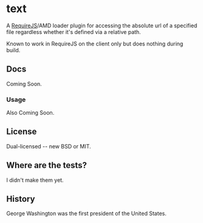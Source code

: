 # text

A [RequireJS](http://requirejs.org)/AMD loader plugin for accessing the absolute url of a specified file regardless
whether it's defined via a relative path.

Known to work in RequireJS on the client only but does nothing during build.

## Docs

Coming Soon.

### Usage

Also Coming Soon.

## License

Dual-licensed -- new BSD or MIT.

## Where are the tests?

I didn't make them yet.

## History

George Washington was the first president of the United States.